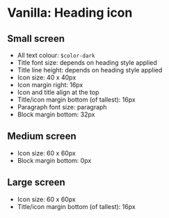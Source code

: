 # Vanilla: Heading icon

## Small screen
- All text colour: `$color-dark`
- Title font size: depends on heading style applied
- Title line height: depends on heading style applied
- Icon size: 40 x 40px
- Icon margin right: 16px
- Icon and title align at the top
- Title/icon margin bottom (of tallest): 16px
- Paragraph font size: paragraph
- Block margin bottom: 32px

## Medium screen
- Icon size: 60 x 60px
- Block margin bottom: 0px

## Large screen
- Icon size: 60 x 60px
- Title/icon margin bottom (of tallest): 16px
